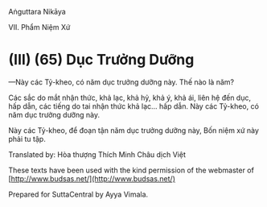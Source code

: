  

Aṅguttara Nikāya

VII. Phẩm Niệm Xứ

# (III) (65) Dục Trưởng Dưỡng

—Này các Tỷ-kheo, có năm dục trưởng dưỡng này. Thế nào là năm?

Các sắc do mắt nhận thức, khả lạc, khả hỷ, khả ý, khả ái, liên hệ đến dục, hấp dẫn, các tiếng do tai nhận thức khả lạc... hấp dẫn. Này các Tỷ-kheo, có năm dục trưởng dưỡng này.

Này các Tỷ-kheo, để đoạn tận năm dục trưởng dưỡng này, Bốn niệm xứ này phải tu tập.

Translated by: Hòa thượng Thích Minh Châu dịch Việt

These texts have been used with the kind permission of the webmaster of [http://www.budsas.net/](http://www.budsas.net/)

Prepared for SuttaCentral by Ayya Vimala.